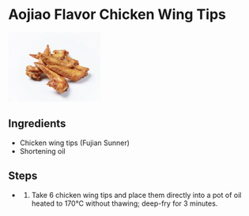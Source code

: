 # Aojiao Flavor Chicken Wing Tips

![Aojiao Flavor Chicken Wing Tips](../../images/%E5%82%B2%E6%A4%92%E9%A3%8E%E5%91%B3%E7%BF%85%E5%B0%96.png)


## Ingredients

- Chicken wing tips (Fujian Sunner)
- Shortening oil

## Steps

- 1. Take 6 chicken wing tips and place them directly into a pot of oil heated to 170℃ without thawing; deep-fry for 3 minutes.
